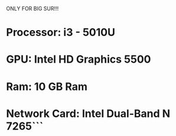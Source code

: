 ONLY FOR BIG SUR!!!
# Processor: i3 - 5010U
# GPU: Intel HD Graphics 5500
# Ram: 10 GB Ram
# Network Card: Intel Dual-Band N 7265```
